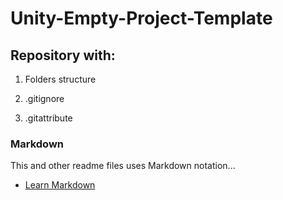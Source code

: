 # Unity-Empty-Project-Template


## Repository with:

1. Folders structure

3. .gitignore

4. .gitattribute



### Markdown

This and other readme files uses Markdown notation...

* [Learn Markdown](http://daringfireball.net/projects/markdown/basics)